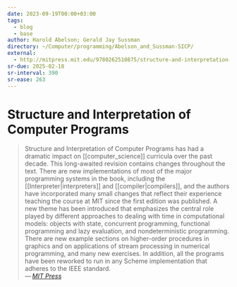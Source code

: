 ```yaml
---
date: 2023-09-19T00:00+03:00
tags:
  - blog
  - base
author: Harold Abelson; Gerald Jay Sussman
directory: ~/Computer/programming/Abelson_and_Sussman-SICP/
external:
  - http://mitpress.mit.edu/9780262510875/structure-and-interpretation-of-computer-programs/
sr-due: 2025-02-18
sr-interval: 390
sr-ease: 263
---
```


# Structure and Interpretation of Computer Programs

> Structure and Interpretation of Computer Programs has had a dramatic impact on
> [[computer_science]] curricula over the past decade. This long-awaited
> revision contains changes throughout the text. There are new implementations
> of most of the major programming systems in the book, including the
> [[Interpreter|interpreters]] and [[compiler|compilers]], and the authors have
> incorporated many small changes that reflect their experience teaching the
> course at MIT since the first edition was published. A new theme has been
> introduced that emphasizes the central role played by different approaches to
> dealing with time in computational models: objects with state, concurrent
> programming, functional programming and lazy evaluation, and nondeterministic
> programming. There are new example sections on higher-order procedures in
> graphics and on applications of stream processing in numerical programming,
> and many new exercises. In addition, all the programs have been reworked to
> run in any Scheme implementation that adheres to the IEEE standard.\
> — <cite>[MIT Press](http://mitpress.mit.edu/9780262510875/structure-and-interpretation-of-computer-programs/)</cite>

